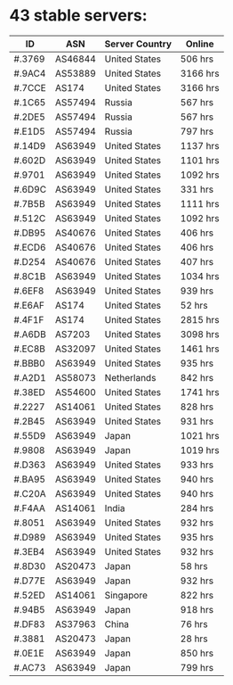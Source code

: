 # 43 stable servers:

| ID | ASN | Server Country | Online |
| ------ | ------ | ------ | ------ |
| #.3769 | AS46844 | United States | 506 hrs |
| #.9AC4 | AS53889 | United States | 3166 hrs |
| #.7CCE | AS174 | United States | 3166 hrs |
| #.1C65 | AS57494 | Russia | 567 hrs |
| #.2DE5 | AS57494 | Russia | 567 hrs |
| #.E1D5 | AS57494 | Russia | 797 hrs |
| #.14D9 | AS63949 | United States | 1137 hrs |
| #.602D | AS63949 | United States | 1101 hrs |
| #.9701 | AS63949 | United States | 1092 hrs |
| #.6D9C | AS63949 | United States | 331 hrs |
| #.7B5B | AS63949 | United States | 1111 hrs |
| #.512C | AS63949 | United States | 1092 hrs |
| #.DB95 | AS40676 | United States | 406 hrs |
| #.ECD6 | AS40676 | United States | 406 hrs |
| #.D254 | AS40676 | United States | 407 hrs |
| #.8C1B | AS63949 | United States | 1034 hrs |
| #.6EF8 | AS63949 | United States | 939 hrs |
| #.E6AF | AS174 | United States | 52 hrs |
| #.4F1F | AS174 | United States | 2815 hrs |
| #.A6DB | AS7203 | United States | 3098 hrs |
| #.EC8B | AS32097 | United States | 1461 hrs |
| #.BBB0 | AS63949 | United States | 935 hrs |
| #.A2D1 | AS58073 | Netherlands | 842 hrs |
| #.38ED | AS54600 | United States | 1741 hrs |
| #.2227 | AS14061 | United States | 828 hrs |
| #.2B45 | AS63949 | United States | 931 hrs |
| #.55D9 | AS63949 | Japan | 1021 hrs |
| #.9808 | AS63949 | Japan | 1019 hrs |
| #.D363 | AS63949 | United States | 933 hrs |
| #.BA95 | AS63949 | United States | 940 hrs |
| #.C20A | AS63949 | United States | 940 hrs |
| #.F4AA | AS14061 | India | 284 hrs |
| #.8051 | AS63949 | United States | 932 hrs |
| #.D989 | AS63949 | United States | 935 hrs |
| #.3EB4 | AS63949 | United States | 932 hrs |
| #.8D30 | AS20473 | Japan | 58 hrs |
| #.D77E | AS63949 | Japan | 932 hrs |
| #.52ED | AS14061 | Singapore | 822 hrs |
| #.94B5 | AS63949 | Japan | 918 hrs |
| #.DF83 | AS37963 | China | 76 hrs |
| #.3881 | AS20473 | Japan | 28 hrs |
| #.0E1E | AS63949 | Japan | 850 hrs |
| #.AC73 | AS63949 | Japan | 799 hrs |

